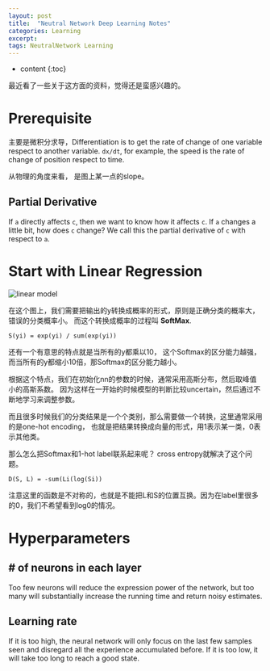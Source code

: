 ```yaml
---
layout: post
title:  "Neutral Network Deep Learning Notes"
categories: Learning
excerpt: 
tags: NeutralNetwork Learning
---
```


* content
{:toc}

最近看了一些关于这方面的资料，觉得还是蛮感兴趣的。

# Prerequisite

主要是微积分求导，Differentiation is to get the rate of change of one variable respect to another variable.
```dx/dt```, for example, the speed is the rate of change of position respect to time.

从物理的角度来看， 是图上某一点的slope。

## Partial Derivative
If ```a``` directly affects ```c```, then we want to know how it affects ```c```. 
If ```a``` changes a little bit, how does ```c``` change? 
We call this the partial derivative of ```c``` with respect to ```a```.

# Start with Linear Regression

![linear model](/images/lr.png)

在这个图上，我们需要把输出的y转换成概率的形式，原则是正确分类的概率大，错误的分类概率小。
而这个转换成概率的过程叫 **SoftMax**.

```
S(yi) = exp(yi) / sum(exp(yi))
```

还有一个有意思的特点就是当所有的y都乘以10， 这个Softmax的区分能力越强，
而当所有的y都缩小10倍，那Softmax的区分能力越小。

根据这个特点，我们在初始化nn的参数的时候，通常采用高斯分布，然后取峰值小的高斯系数。
因为这样在一开始的时候模型的判断比较uncertain，然后通过不断地学习来调整参数。

而且很多时候我们的分类结果是一个个类别，那么需要做一个转换，这里通常采用的是one-hot encoding，
也就是把结果转换成向量的形式，用1表示某一类，0表示其他类。

那么怎么把Softmax和1-hot label联系起来呢？
cross entropy就解决了这个问题。
```
D(S, L) = -sum(Li(log(Si))
```

注意这里的函数是不对称的，也就是不能把L和S的位置互换。因为在label里很多的0，我们不希望看到log0的情况。

# Hyperparameters

## # of neurons in each layer
Too few neurons will reduce the expression power of the network, but too many will substantially increase the running time and return noisy estimates.

## Learning rate
If it is too high, the neural network will only focus on the last few samples seen and disregard all the experience accumulated before. If it is too low, it will take too long to reach a good state.

